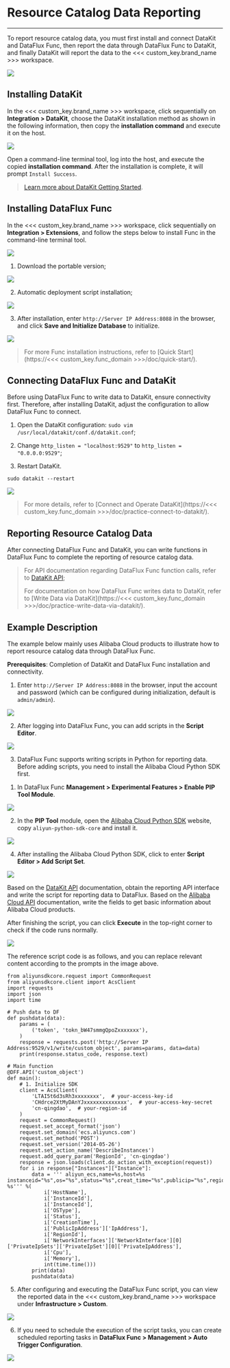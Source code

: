 # Resource Catalog Data Reporting
---


To report resource catalog data, you must first install and connect DataKit and DataFlux Func, then report the data through DataFlux Func to DataKit, and finally DataKit will report the data to the <<< custom_key.brand_name >>> workspace.

![](../img/object.png)

## Installing DataKit

In the <<< custom_key.brand_name >>> workspace, click sequentially on **Integration > DataKit**, choose the DataKit installation method as shown in the following information, then copy the **installation command** and execute it on the host.

![](../img/1.datakit_install.png)

Open a command-line terminal tool, log into the host, and execute the copied **installation command**. After the installation is complete, it will prompt `Install Success`.

> [Learn more about DataKit Getting Started](../../datakit/datakit-service-how-to.md).

## Installing DataFlux Func

In the <<< custom_key.brand_name >>> workspace, click sequentially on **Integration > Extensions**, and follow the steps below to install Func in the command-line terminal tool.

![](../img/1.func_install.png)

1. Download the portable version;

![](../img/3.object_more_api_function_2.png)

2. Automatic deployment script installation;

![](../img/3.object_more_api_function_3.png)

3. After installation, enter `http://Server IP Address:8088` in the browser, and click **Save and Initialize Database** to initialize.

![](../img/3.object_more_api_function_1.png)

> For more Func installation instructions, refer to [Quick Start](https://<<< custom_key.func_domain >>>/doc/quick-start/).

## Connecting DataFlux Func and DataKit

Before using DataFlux Func to write data to DataKit, ensure connectivity first. Therefore, after installing DataKit, adjust the configuration to allow DataFlux Func to connect.

1. Open the DataKit configuration: `sudo vim /usr/local/datakit/conf.d/datakit.conf`;

2. Change `http_listen = "localhost:9529"` to `http_listen = "0.0.0.0:9529"`;

3. Restart DataKit.

```
sudo datakit --restart
```

![](../img/21.lab_rum_3.png)

> For more details, refer to [Connect and Operate DataKit](https://<<< custom_key.func_domain >>>/doc/practice-connect-to-datakit/).

## Reporting Resource Catalog Data

After connecting DataFlux Func and DataKit, you can write functions in DataFlux Func to complete the reporting of resource catalog data.

> For API documentation regarding DataFlux Func function calls, refer to [DataKit API](../../datakit/apis.md);
>
> For documentation on how DataFlux Func writes data to DataKit, refer to [Write Data via DataKit](https://<<< custom_key.func_domain >>>/doc/practice-write-data-via-datakit/).

## Example Description

The example below mainly uses Alibaba Cloud products to illustrate how to report resource catalog data through DataFlux Func.

**Prerequisites**: Completion of DataKit and DataFlux Func installation and connectivity.

1. Enter `http://Server IP Address:8088` in the browser, input the account and password (which can be configured during initialization, default is `admin/admin`).

![](../img/3.object_more_api_function_4.png)

2. After logging into DataFlux Func, you can add scripts in the **Script Editor**.

![](../img/3.object_more_api_function_5.png)

3. DataFlux Func supports writing scripts in Python for reporting data. Before adding scripts, you need to install the Alibaba Cloud Python SDK first.

1) In DataFlux Func **Management > Experimental Features > Enable PIP Tool Module**.

![](../img/3.object_more_api_function_6.png)

2) In the **PIP Tool** module, open the [Alibaba Cloud Python SDK](https://help.aliyun.com/document_detail/53090.html?spm=a2c4g.11186623.6.556.3533694ccdcH5B) website, copy `aliyun-python-sdk-core` and install it.

![](../img/3.object_more_api_function_8.png)

4. After installing the Alibaba Cloud Python SDK, click to enter **Script Editor > Add Script Set**.

![](../img/3.object_more_api_function_9.png)

Based on the [DataKit API](../../datakit/apis.md) documentation, obtain the reporting API interface and write the script for reporting data to DataFlux. Based on the [Alibaba Cloud API](https://next.api.aliyun.com/product/Ecs) documentation, write the fields to get basic information about Alibaba Cloud products.

After finishing the script, you can click **Execute** in the top-right corner to check if the code runs normally.

![](../img/3.object_more_api_function_10.1.png)

The reference script code is as follows, and you can replace relevant content according to the prompts in the image above.

```
from aliyunsdkcore.request import CommonRequest
from aliyunsdkcore.client import AcsClient
import requests
import json
import time

# Push data to DF
def pushdata(data):
    params = (
        ('token', 'tokn_bW47smmgQpoZxxxxxxx'),
    )
    response = requests.post('http://Server IP Address:9529/v1/write/custom_object', params=params, data=data)
    print(response.status_code, response.text)

# Main function
@DFF.API('custom_object')
def main():
    # 1. Initialize SDK
    client = AcsClient(
        'LTAI5t6d3sRh3xxxxxxxx',  # your-access-key-id
        'CHdrce2XtMyDAnYJxxxxxxxxxxxxxx',  # your-access-key-secret
        'cn-qingdao',  # your-region-id
    )
    request = CommonRequest()
    request.set_accept_format('json')
    request.set_domain('ecs.aliyuncs.com')
    request.set_method('POST')
    request.set_version('2014-05-26')
    request.set_action_name('DescribeInstances')
    request.add_query_param('RegionId', 'cn-qingdao')
    response = json.loads(client.do_action_with_exception(request))
    for i in response["Instances"]["Instance"]:
        data = ''' aliyun_ecs,name=%s,host=%s instanceid="%s",os="%s",status="%s",creat_time="%s",publicip="%s",regionid="%s",privateip="%s",cpu=%s,memory=%s %s''' %(
            i['HostName'], 
            i['InstanceId'], 
            i['InstanceId'], 
            i['OSType'],
            i['Status'], 
            i['CreationTime'], 
            i['PublicIpAddress']['IpAddress'],
            i['RegionId'], 
            i['NetworkInterfaces']['NetworkInterface'][0]['PrivateIpSets']['PrivateIpSet'][0]['PrivateIpAddress'],
            i['Cpu'],
            i['Memory'], 
            int(time.time()))
        print(data)
        pushdata(data)
```

5. After configuring and executing the DataFlux Func script, you can view the reported data in the <<< custom_key.brand_name >>> workspace under **Infrastructure > Custom**.

![](../img/3.object_more_api_function_11.png)

6. If you need to schedule the execution of the script tasks, you can create scheduled reporting tasks in **DataFlux Func > Management > Auto Trigger Configuration**.

![](../img/3.object_more_api_function_12.png)